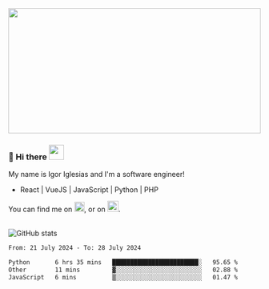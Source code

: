 <img src="https://c.tenor.com/KjVxfRrrncUAAAAd/matrix.gif" width="100%" height="250px">

### 🔭 Hi there <img src="https://raw.githubusercontent.com/MartinHeinz/MartinHeinz/master/wave.gif" width="30px">


My name is Igor Iglesias and I'm a software engineer!
<br>

<ul>
  <li> React | VueJS | JavaScript | Python | PHP </li>
</ul>
You can find me on <a href="https://twitter.com/IgorIglesias5"><img src="https://i.imgur.com/JLLlB5S.png" width="20px"></a>, or on <a href="https://www.linkedin.com/in/igor-iglesias-62478428/"><img src="https://i.imgur.com/PXyIkWx.png" width="22px"></a>.

<br>
<br>

![GitHub stats](https://github-readme-stats.vercel.app/api?username=igoiglesias&show_icons=true&count_private=true&theme=chartreuse-dark&hide_title=true)

<!--START_SECTION:waka-->

```txt
From: 21 July 2024 - To: 28 July 2024

Python       6 hrs 35 mins   ████████████████████████░   95.65 %
Other        11 mins         ▓░░░░░░░░░░░░░░░░░░░░░░░░   02.88 %
JavaScript   6 mins          ▒░░░░░░░░░░░░░░░░░░░░░░░░   01.47 %
```

<!--END_SECTION:waka-->
